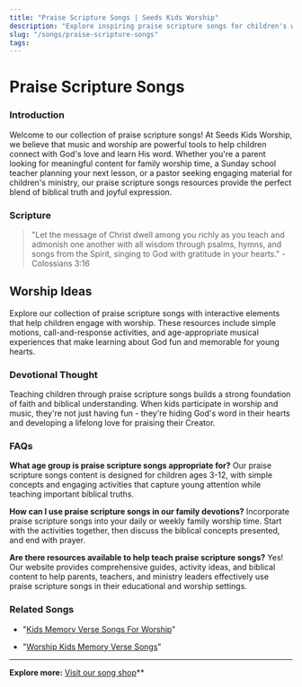 ```yaml
---
title: "Praise Scripture Songs | Seeds Kids Worship"
description: "Explore inspiring praise scripture songs for children's worship and faith development. Biblical music resources for families and ministry."
slug: "/songs/praise-scripture-songs"
tags:
---
```


# Praise Scripture Songs

### Introduction

Welcome to our collection of praise scripture songs! At Seeds Kids Worship, we believe that music and worship are powerful tools to help children connect with God's love and learn His word. Whether you're a parent looking for meaningful content for family worship time, a Sunday school teacher planning your next lesson, or a pastor seeking engaging material for children's ministry, our praise scripture songs resources provide the perfect blend of biblical truth and joyful expression.

### Scripture

> "Let the message of Christ dwell among you richly as you teach and admonish one another with all wisdom through psalms, hymns, and songs from the Spirit, singing to God with gratitude in your hearts." - Colossians 3:16

## Worship Ideas

Explore our collection of praise scripture songs with interactive elements that help children engage with worship. These resources include simple motions, call-and-response activities, and age-appropriate musical experiences that make learning about God fun and memorable for young hearts.

### Devotional Thought

Teaching children through praise scripture songs builds a strong foundation of faith and biblical understanding. When kids participate in worship and music, they're not just having fun - they're hiding God's word in their hearts and developing a lifelong love for praising their Creator.

### FAQs

**What age group is praise scripture songs appropriate for?**
Our praise scripture songs content is designed for children ages 3-12, with simple concepts and engaging activities that capture young attention while teaching important biblical truths.

**How can I use praise scripture songs in our family devotions?**
Incorporate praise scripture songs into your daily or weekly family worship time. Start with the activities together, then discuss the biblical concepts presented, and end with prayer.

**Are there resources available to help teach praise scripture songs?**
Yes! Our website provides comprehensive guides, activity ideas, and biblical content to help parents, teachers, and ministry leaders effectively use praise scripture songs in their educational and worship settings.

### Related Songs

- "[Kids Memory Verse Songs For Worship](/songs/kids-memory-verse-songs-for-worship/)"

- "[Worship Kids Memory Verse Songs](/songs/worship-kids-memory-verse-songs/)"

---

**Explore more:** [Visit our song shop](https://seedskidsworship.com/shop)**

<!-- Schema Markup -->
<script type="application/ld+json">
{
  "@context": "https://schema.org",
  "@type": "MusicRecording",
  "name": "Praise Scripture Songs",
  "byArtist": {
    "@type": "MusicGroup",
    "name": "Seeds Kids Worship"
  },
  "isFamilyFriendly": true,
  "url": "https://seedskidsworship.com/songs/praise-scripture-songs/"
}
</script>